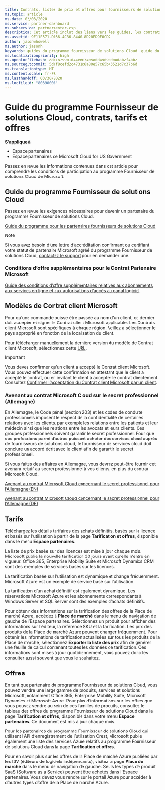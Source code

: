 ```yaml
---
title: Contrats, listes de prix et offres pour fournisseurs de solutions Cloud | Espace partenaires
ms.topic: article
ms.date: 02/03/2020
ms.service: partner-dashboard
ms.subservice: partnercenter-csp
description: Cet article inclut des liens vers les guides, les contrats de partenariat, les contrats clients, les tarifs et les offres du programme Fournisseur de solutions Cloud.
ms.assetid: 9F11F571-D036-4C36-8440-8D20ED9F0CD2
author: jasonwhowell
ms.author: jasonh
keywords: guides du programme fournisseur de solutions Cloud, guide du programme, accords de partenariat, contrat client, tarifs, offres
ms.localizationpriority: high
ms.openlocfilehash: 8df1879901d44e6c74058dd45d99d00dab2f4bb2
ms.sourcegitcommit: 5dcf8cefd2c4731c6a80e57c65b43521d7c37b6d
ms.translationtype: HT
ms.contentlocale: fr-FR
ms.lasthandoff: 03/30/2020
ms.locfileid: "80390008"
---
```

# <a name="cloud-solution-provider-program-guide-agreements-price-lists-and-offers"></a>Guide du programme Fournisseur de solutions Cloud, contrats, tarifs et offres

**S’applique à**

-  Espace partenaires
-  Espace partenaires de Microsoft Cloud for US Government


Passez en revue les informations contenues dans cet article pour comprendre les conditions de participation au programme Fournisseur de solutions Cloud de Microsoft.

## <a name="cloud-solution-provider-program-guide"></a>Guide du programme Fournisseur de solutions Cloud

Passez en revue les exigences nécessaires pour devenir un partenaire du programme Fournisseur de solutions Cloud.

[Guide du programme pour les partenaires fournisseurs de solutions Cloud](https://go.microsoft.com/fwlink/p/?LinkId=617100)

>[!Note]
>Si vous avez besoin d’une lettre d’accréditation confirmant ou certifiant votre statut de partenaire Microsoft agréé du programme Fournisseur de solutions Cloud, [contactez le support](https://partner.microsoft.com/pcv/servicerequests/create) pour en demander une.

### <a name="additional-offer-terms-to-the-microsoft-partner-agreement"></a>Conditions d’offre supplémentaires pour le Contrat Partenaire Microsoft

[Guide des conditions d’offre supplémentaires relatives aux abonnements aux services en ligne et aux autorisations d’accès au canal logiciel](https://query.prod.cms.rt.microsoft.com/cms/api/am/binary/RE3NOo7)

## <a name="microsoft-customer-agreement-customer-templates"></a>Modèles de Contrat client Microsoft

Pour qu’une commande puisse être passée au nom d’un client, ce dernier doit accepter et signer le Contrat client Microsoft applicable. Les Contrats client Microsoft sont spécifiques à chaque région. Veillez à sélectionner le pays approprié en fonction de la localisation du client.

Pour télécharger manuellement la dernière version du modèle de Contrat client Microsoft, sélectionnez cette [URL](https://aka.ms/customeragreement).

>[!IMPORTANT]
>Vous devez confirmer qu’un client a accepté le Contrat client Microsoft. Vous pouvez effectuer cette confirmation en attestant que le client a accepté le contrat, ou en invitant le client à accepter le contrat directement. Consultez [Confirmer l’acceptation du Contrat client Microsoft par un client](confirm-customer-agreement.md).

### <a name="professional-secrecy-amendment-to-the-microsoft-cloud-agreement-germany"></a>Avenant au contrat Microsoft Cloud sur le secret professionnel (Allemagne)

En Allemagne, le Code pénal (section 203) et les codes de conduite professionnels imposent le respect de la confidentialité de certaines relations avec les clients, par exemple les relations entre les patients et leur médecin ainsi que les relations entre les avocats et leurs clients. Ces groupes professionnels doivent garantir le secret professionnel. Pour que ces professions parmi d’autres puissent acheter des services cloud auprès de fournisseurs de solutions cloud, le fournisseur de services cloud doit conclure un accord écrit avec le client afin de garantir le secret professionnel.

Si vous faites des affaires en Allemagne, vous devrez peut-être fournir cet avenant relatif au secret professionnel à vos clients, en plus du contrat Microsoft Cloud.

[Avenant au contrat Microsoft Cloud concernant le secret professionnel pour l’Allemagne (EN)](https://go.microsoft.com/fwlink/?linkid=2030827&clcid=0x409)

[Avenant au contrat Microsoft Cloud concernant le secret professionnel pour l’Allemagne (DE)](https://go.microsoft.com/fwlink/?linkid=2030827&clcid=0x407)

## <a name="pricing"></a>Tarifs

Téléchargez les détails tarifaires des achats définitifs, basés sur la licence et basés sur l’utilisation à partir de la page **Tarification et offres**, disponible dans le menu **Espace partenaires**.

La liste de prix basée sur des licences est mise à jour chaque mois. Microsoft publie la nouvelle tarification 30 jours avant qu’elle n’entre en vigueur. Office 365, Enterprise Mobility Suite et Microsoft Dynamics CRM sont des exemples de services basés sur les licences. 

La tarification basée sur l’utilisation est dynamique et change fréquemment. Microsoft Azure est un exemple de service basé sur l’utilisation.

La tarification d’un achat définitif est également dynamique. Les réservations Microsoft Azure et les abonnements correspondants à Windows Server et SQL Server sont des exemples d’achats définitifs.

Pour obtenir des informations sur la tarification des offres de la Place de marché Azure, accédez à **Place de marché** dans le menu de navigation de gauche de l’Espace partenaires. Sélectionnez un produit pour afficher des informations sur l’éditeur, la référence SKU et la tarification. Les prix des produits de la Place de marché Azure peuvent changer fréquemment. Pour obtenir les informations de tarification actualisées sur tous les produits de la Place de marché, sélectionnez **Exporter la liste des prix** afin de générer une feuille de calcul contenant toutes les données de tarification. Ces informations sont mises à jour quotidiennement, vous pouvez donc les consulter aussi souvent que vous le souhaitez.

## <a name="offers"></a>Offres

En tant que partenaire du programme Fournisseur de solutions Cloud, vous pouvez vendre une large gamme de produits, services et solutions Microsoft, notamment Office 365, Enterprise Mobility Suite, Microsoft Dynamics et Microsoft Azure. Pour plus d’informations sur les offres que vous pouvez vendre au sein de ces familles de produits, consultez le tableau des offres du programme Fournisseur de solutions Cloud dans la page **Tarification et offres**, disponible dans votre menu **Espace partenaires**. Ce document est mis à jour chaque mois.

Pour les partenaires du programme Fournisseur de solutions Cloud qui utilisent l’API d’enregistrement de l’utilisation Crest, Microsoft publie également une liste des services Azure relatifs au programme Fournisseur de solutions Cloud dans la page **Tarification et offres**.

Pour en savoir plus sur les offres de la Place de marché Azure publiées par les ISV (éditeurs de logiciels indépendants), visitez la page **Place de marché** dans le menu de navigation de gauche. Seuls les types de produit SaaS (Software as a Service) peuvent être achetés dans l’Espace partenaires. Vous devez vous rendre sur le portail Azure pour accéder à d’autres types d’offre de la Place de marché Azure.
